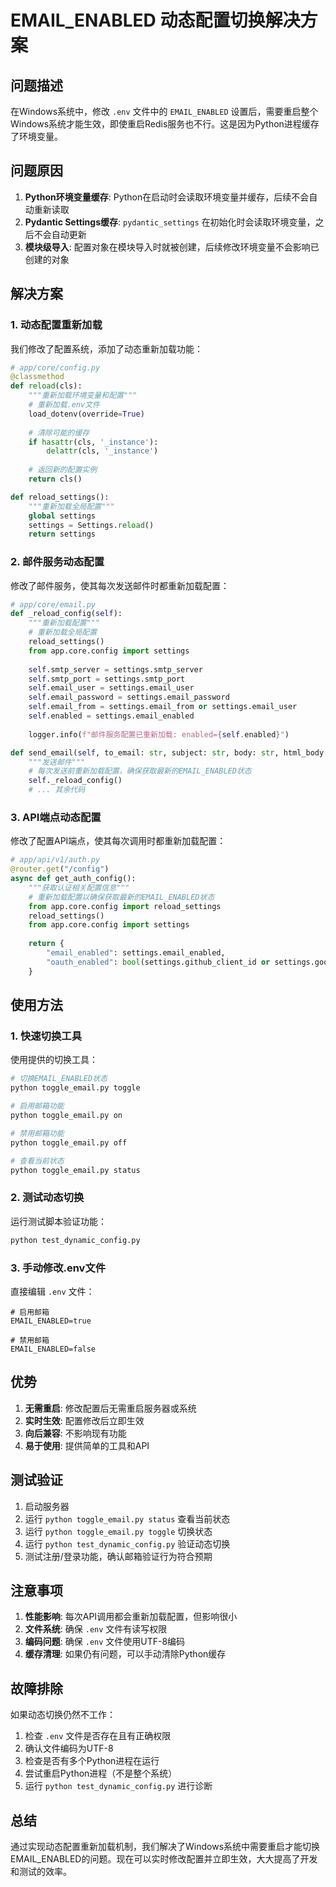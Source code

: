 # EMAIL_ENABLED 动态配置切换解决方案

## 问题描述

在Windows系统中，修改 `.env` 文件中的 `EMAIL_ENABLED` 设置后，需要重启整个Windows系统才能生效，即使重启Redis服务也不行。这是因为Python进程缓存了环境变量。

## 问题原因

1. **Python环境变量缓存**: Python在启动时会读取环境变量并缓存，后续不会自动重新读取
2. **Pydantic Settings缓存**: `pydantic_settings` 在初始化时会读取环境变量，之后不会自动更新
3. **模块级导入**: 配置对象在模块导入时就被创建，后续修改环境变量不会影响已创建的对象

## 解决方案

### 1. 动态配置重新加载

我们修改了配置系统，添加了动态重新加载功能：

```python
# app/core/config.py
@classmethod
def reload(cls):
    """重新加载环境变量和配置"""
    # 重新加载.env文件
    load_dotenv(override=True)
    
    # 清除可能的缓存
    if hasattr(cls, '_instance'):
        delattr(cls, '_instance')
    
    # 返回新的配置实例
    return cls()

def reload_settings():
    """重新加载全局配置"""
    global settings
    settings = Settings.reload()
    return settings
```

### 2. 邮件服务动态配置

修改了邮件服务，使其每次发送邮件时都重新加载配置：

```python
# app/core/email.py
def _reload_config(self):
    """重新加载配置"""
    # 重新加载全局配置
    reload_settings()
    from app.core.config import settings
    
    self.smtp_server = settings.smtp_server
    self.smtp_port = settings.smtp_port
    self.email_user = settings.email_user
    self.email_password = settings.email_password
    self.email_from = settings.email_from or settings.email_user
    self.enabled = settings.email_enabled
    
    logger.info(f"邮件服务配置已重新加载: enabled={self.enabled}")

def send_email(self, to_email: str, subject: str, body: str, html_body: Optional[str] = None) -> bool:
    """发送邮件"""
    # 每次发送前重新加载配置，确保获取最新的EMAIL_ENABLED状态
    self._reload_config()
    # ... 其余代码
```

### 3. API端点动态配置

修改了配置API端点，使其每次调用时都重新加载配置：

```python
# app/api/v1/auth.py
@router.get("/config")
async def get_auth_config():
    """获取认证相关配置信息"""
    # 重新加载配置以确保获取最新的EMAIL_ENABLED状态
    from app.core.config import reload_settings
    reload_settings()
    from app.core.config import settings
    
    return {
        "email_enabled": settings.email_enabled,
        "oauth_enabled": bool(settings.github_client_id or settings.google_client_id)
    }
```

## 使用方法

### 1. 快速切换工具

使用提供的切换工具：

```bash
# 切换EMAIL_ENABLED状态
python toggle_email.py toggle

# 启用邮箱功能
python toggle_email.py on

# 禁用邮箱功能
python toggle_email.py off

# 查看当前状态
python toggle_email.py status
```

### 2. 测试动态切换

运行测试脚本验证功能：

```bash
python test_dynamic_config.py
```

### 3. 手动修改.env文件

直接编辑 `.env` 文件：

```env
# 启用邮箱
EMAIL_ENABLED=true

# 禁用邮箱
EMAIL_ENABLED=false
```

## 优势

1. **无需重启**: 修改配置后无需重启服务器或系统
2. **实时生效**: 配置修改后立即生效
3. **向后兼容**: 不影响现有功能
4. **易于使用**: 提供简单的工具和API

## 测试验证

1. 启动服务器
2. 运行 `python toggle_email.py status` 查看当前状态
3. 运行 `python toggle_email.py toggle` 切换状态
4. 运行 `python test_dynamic_config.py` 验证动态切换
5. 测试注册/登录功能，确认邮箱验证行为符合预期

## 注意事项

1. **性能影响**: 每次API调用都会重新加载配置，但影响很小
2. **文件系统**: 确保 `.env` 文件有读写权限
3. **编码问题**: 确保 `.env` 文件使用UTF-8编码
4. **缓存清理**: 如果仍有问题，可以手动清除Python缓存

## 故障排除

如果动态切换仍然不工作：

1. 检查 `.env` 文件是否存在且有正确权限
2. 确认文件编码为UTF-8
3. 检查是否有多个Python进程在运行
4. 尝试重启Python进程（不是整个系统）
5. 运行 `python test_dynamic_config.py` 进行诊断

## 总结

通过实现动态配置重新加载机制，我们解决了Windows系统中需要重启才能切换EMAIL_ENABLED的问题。现在可以实时修改配置并立即生效，大大提高了开发和测试的效率。 